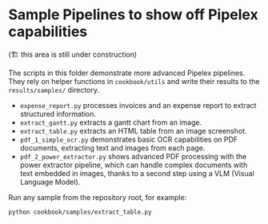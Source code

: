 # Sample Pipelines to show off Pipelex capabilities

(🏗️ this area is still under construction)

The scripts in this folder demonstrate more advanced Pipelex pipelines. They
rely on helper functions in `cookbook/utils` and write their results to the
`results/samples/` directory.

- `expense_report.py` processes invoices and an expense report to extract
  structured information.
- `extract_gantt.py` extracts a gantt chart from an image.
- `extract_table.py` extracts an HTML table from an image screenshot.
- `pdf_1_simple_ocr.py` demonstrates basic OCR capabilities on PDF documents,
  extracting text and images from each page.
- `pdf_2_power_extractor.py` shows advanced PDF processing with the power extractor pipeline,
which can handle complex documents with text embedded in images, thanks to a second step using a VLM (Visual Language Model).

Run any sample from the repository root, for example:

```bash
python cookbook/samples/extract_table.py
```
